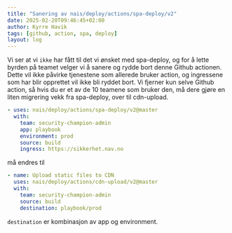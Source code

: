 ```yaml
---
title: "Sanering av nais/deploy/actions/spa-deploy/v2"
date: 2025-02-20T09:46:45+02:00
author: Kyrre Havik
tags: [github, action, spa, deploy]
layout: log
---
```


Vi ser at vi `ikke` har fått til det vi ønsket med spa-deploy, og for å lette byrden på teamet velger vi å sanere og rydde bort denne Github actionen.
Dette vil ikke påvirke tjenestene som allerede bruker action, og ingressene som har blir opprettet vil ikke bli ryddet bort.
Vi fjerner kun selve Github action, så hvis du er et av de 10 teamene som bruker den, må dere gjøre en liten migrering vekk fra spa-deploy, over til cdn-upload.

```yaml
- uses: nais/deploy/actions/spa-deploy/v2@master
  with:
    team: security-champion-admin
    app: playbook
    environment: prod
    source: build
    ingress: https://sikkerhet.nav.no
```

må endres til

```yaml
- name: Upload static files to CDN
  uses: nais/deploy/actions/cdn-upload/v2@master
  with:
    team: security-champion-admin
    source: build
    destination: playbook/prod
```

`destination` er kombinasjon av app og environment.
